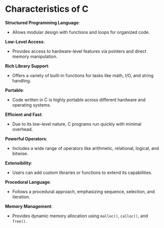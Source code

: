 # Characteristics of C

 **Structured Programming Language**:
   - Allows modular design with functions and loops for organized code.

**Low-Level Access**:
   - Provides access to hardware-level features via pointers and direct memory manipulation.

 **Rich Library Support**:
   - Offers a variety of built-in functions for tasks like math, I/O, and string handling.

 **Portable**:
   - Code written in C is highly portable across different hardware and operating systems.

 **Efficient and Fast**:
   - Due to its low-level nature, C programs run quickly with minimal overhead.

**Powerful Operators**:
   - Includes a wide range of operators like arithmetic, relational, logical, and bitwise.

**Extensibility**:
   - Users can add custom libraries or functions to extend its capabilities.

**Procedural Language**:
   - Follows a procedural approach, emphasizing sequence, selection, and iteration.

**Memory Management**:
   - Provides dynamic memory allocation using `malloc()`, `calloc()`, and `free()`.
